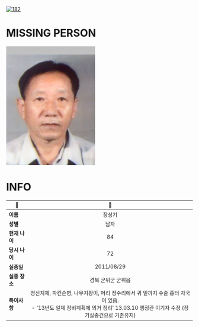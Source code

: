 [![182](https://img.shields.io/badge/%EC%8B%A4%EC%A2%85%EC%8B%A0%EA%B3%A0%EB%8A%94%20%EA%B5%AD%EB%B2%88%EC%97%86%EC%9D%B4-182-blue)](http://safe182.go.kr/index.do)

# MISSING PERSON

<img src="./missing_person.jpg">

# INFO

|🔑|💎|
|--|:--:|
|**이름**|장상기|
|**성별**|남자|
|**현재 나이**|84|
|**당시 나이**|72|
|**실종일**|2011/08/29|
|**실종 장소**|경북 군위군 군위읍 |
|**특이사항**|정신지체, 파킨슨병, 나무지팡이, 머리 정수리에서 귀 밑까지 수술 흉터 자국이 있음.</br>- '13년도 일제 정비계획에 의거 정리' 13.03.10 행정관 이기자 수정 (장기실종건으로 기존유지)|
